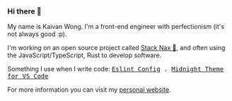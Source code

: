 ### Hi there 👋

<p>
My name is Kaivan Wong. I'm a front-end engineer with perfectionism (it's not always good :p). 
</p>

<p>
I'm working on an open source project called  <a href="https://github.com/stacknax">Stack Nax 💚</a>, and often using the JavaScript/TypeScript, Rust to develop software.
</p>

<p>
Something I use when I write code: <samp>
    <a href="https://github.com/kaivanwong/antfu-config">Eslint Config</a> .
    <a href="https://github.com/kaivanwong/vscode-midnight-theme">Midnight Theme for VS Code</a>
  </samp>
</p>

<p>
For more information you can visit my <a href="https://kaivanwong.me">personal website</a>.
</p>
